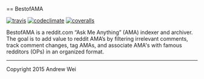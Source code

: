 == BestofAMA

[![travis](https://travis-ci.org/andey/bestofama.png)](https://travis-ci.org/andey/bestofama)
[![codeclimate](https://codeclimate.com/github/andey/bestofama.png)](https://codeclimate.com/github/andey/bestofama)
[![coveralls](https://coveralls.io/repos/andey/bestofama/badge.png?branch=master)](https://coveralls.io/r/andey/bestofama?branch=master)

BestofAMA is a reddit.com “Ask Me Anything” (AMA) indexer and archiver. The goal is to add value to reddit AMA’s by filtering irrelevant comments, track comment changes, tag AMAs, and associate AMA's with famous redditors (OPs) in an organized format.

-------------
Copyright 2015 Andrew Wei